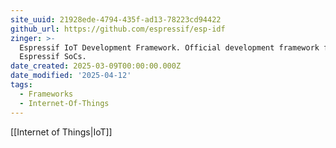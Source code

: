 ```yaml
---
site_uuid: 21928ede-4794-435f-ad13-78223cd94422
github_url: https://github.com/espressif/esp-idf
zinger: >-
  Espressif IoT Development Framework. Official development framework for
  Espressif SoCs.
date_created: 2025-03-09T00:00:00.000Z
date_modified: '2025-04-12'
tags:
  - Frameworks
  - Internet-Of-Things
---
```




















































[[Internet of Things|IoT]]
